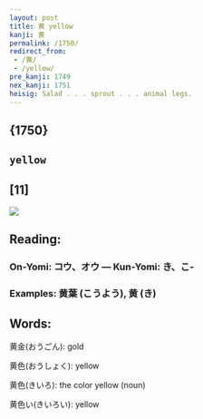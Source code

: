 ```yaml
---
layout: post
title: 黄 yellow
kanji: 黄
permalink: /1750/
redirect_from:
 - /黄/
 - /yellow/
pre_kanji: 1749
nex_kanji: 1751
heisig: Salad . . . sprout . . . animal legs.
---
```


## {1750}

## `yellow`

## [11]

<div class="stroke"><img src="E9BB84.png" /></div>

## Reading:

### On-Yomi: コウ、オウ &mdash; Kun-Yomi: き、こ-

### Examples: 黄葉 (こうよう), 黄 (き)

## Words:

黄金(おうごん): gold

黄色(おうしょく): yellow

黄色(きいろ): the color yellow (noun)

黄色い(きいろい): yellow
